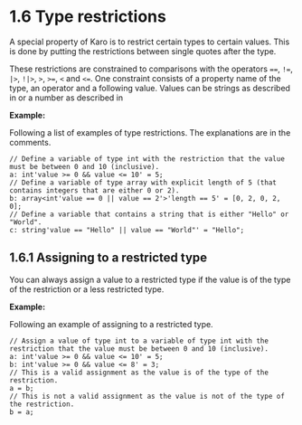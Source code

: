 # 1.6 Type restrictions

A special property of Karo is to restrict certain types to certain values. This is done by putting the restrictions between single quotes after the type.

These restrictions are constrained to comparisons with the operators `==`, `!=`, `|>`, `!|>`, `>`, `>=`, `<` and `<=`. One constraint consists of a property name of the type, an operator and a following value.
Values can be strings as described in [](4-5-String%20expressions.md) or a number as described in 

**Example:**

Following a list of examples of type restrictions. The explanations are in the comments.

```
// Define a variable of type int with the restriction that the value must be between 0 and 10 (inclusive).
a: int'value >= 0 && value <= 10' = 5;
// Define a variable of type array with explicit length of 5 (that contains integers that are either 0 or 2).
b: array<int'value == 0 || value == 2'>'length == 5' = [0, 2, 0, 2, 0];
// Define a variable that contains a string that is either "Hello" or "World".
c: string'value == "Hello" || value == "World"' = "Hello";
```

## 1.6.1 Assigning to a restricted type

You can always assign a value to a restricted type if the value is of the type of the restriction or a less restricted type.

**Example:**

Following an example of assigning to a restricted type.

```
// Assign a value of type int to a variable of type int with the restriction that the value must be between 0 and 10 (inclusive).
a: int'value >= 0 && value <= 10' = 5;
b: int'value >= 0 && value <= 8' = 3;
// This is a valid assignment as the value is of the type of the restriction.
a = b;
// This is not a valid assignment as the value is not of the type of the restriction.
b = a;
```